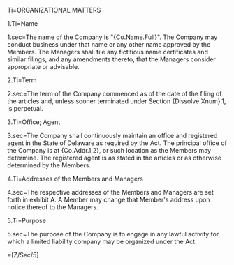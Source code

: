 Ti=ORGANIZATIONAL MATTERS

1.Ti=Name

1.sec=The name of the Company is "{Co.Name.Full}". The Company may conduct business under that name or any other name approved by the Members. The Managers shall file any fictitious name certificates and similar filings, and any amendments thereto, that the Managers consider appropriate or advisable.

2.Ti=Term

2.sec=The term of the Company commenced as of the date of the filing of the articles and, unless sooner terminated under Section {Dissolve.Xnum}.1, is perpetual.

3.Ti=Office; Agent

3.sec=The Company shall continuously maintain an office and registered agent in the State of Delaware as required by the Act.  The principal office of the Company is at {Co.Addr.1,2}, or such location as the Members may determine. The registered agent is as stated in the articles or as otherwise determined by the Members.

4.Ti=Addresses of the Members and Managers

4.sec=The respective addresses of the Members and Managers are set forth in exhibit A. A Member may change that Member's address upon notice thereof to the Managers.

5.Ti=Purpose

5.sec=The purpose of the Company is to engage in any lawful activity for which a limited liability company may be organized under the Act.

=[Z/Sec/5]
